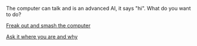 The computer can talk and is an advanced AI, it says "hi". What do you want to do?

[Freak out and smash the computer](choices/freak-out/freak-out.md)

[Ask it where you are and why](choices/ask-it-where-you-are/ask-it.md)
